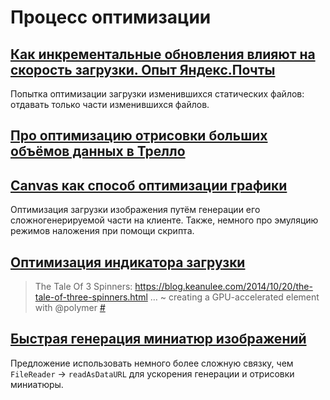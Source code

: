 # Процесс оптимизации

## [Как инкрементальные обновления влияют на скорость загрузки. Опыт Яндекс.Почты](http://habrahabr.ru/company/yandex/blog/242503/)

Попытка оптимизации загрузки изменившихся статических файлов: отдавать только части изменившихся файлов.


## [Про оптимизацию отрисовки больших объёмов данных в Трелло](http://blog.fogcreek.com/we-spent-a-week-making-trello-boards-load-extremely-fast-heres-how-we-did-it/)


## [Canvas как способ оптимизации графики](http://chikuyonok.ru/2011/08/optimize-with-canvas/)

Оптимизация загрузки изображения путём генерации его сложногенерируемой части на клиенте. Также, немного про эмуляцию режимов наложения при помощи скрипта.


## [Оптимизация индикатора загрузки](https://blog.keanulee.com/2014/10/20/the-tale-of-three-spinners.html)

> The Tale Of 3 Spinners: https://blog.keanulee.com/2014/10/20/the-tale-of-three-spinners.html … ~ creating a GPU-accelerated <paper-spinner> element with @polymer [#](https://twitter.com/addyosmani/status/532194492234104833)


## [Быстрая генерация миниатюр изображений](https://gist.github.com/Ser-Gen/9072670a815a7a2dfdd1)

Предложение использовать немного более сложную связку, чем `FileReader` → `readAsDataURL` для ускорения генерации и отрисовки миниатюры.
